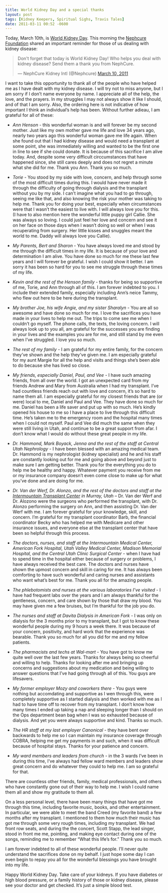 ```yaml
---
title: World Kidney Day and a special thanks
layout: post
tags: [Kidney Keepers, Spiritual Sighs, Travis Tales]
date: 2011-03-11 00:52 -0600
---
```


Today, March 10th, is [World Kidney Day](http://www.worldkidneyday.org/).  This morning the [Nephcure Foundation](http://www.nephcure.org/) shared an important reminder for those of us dealing with kidney disease:

<blockquote class="twitter-tweet" lang="en"><p lang="en" dir="ltr">Don&#39;t forget that today is World Kidney Day! Who helps you deal with kidney disease? Send them a thank you from NephCure.</p>&mdash; NephCure Kidney Intl (@Nephcure) <a href="https://twitter.com/Nephcure/status/45947675547414529">March 10, 2011</a></blockquote>
<script async src="//platform.twitter.com/widgets.js" charset="utf-8"></script>

I want to take this opportunity to thank all of the people who have helped me as I have dealt with my kidney disease. I will try not to miss anyone, but I am sorry if I don’t name everyone by name. I appreciate all of the help, the love, and the prayers. In my struggles I may not always show it like I should, and of that I am sorry. Also, the ordering here is not indicative of how important I think an individual’s help has been. Without further adieau, I am grateful for all of these:

-   *Ann Henson* - this wonderful woman is and will forever be my second mother. Just like my own mother gave me life and love 34 years ago, nearly two years ago this wonderful woman gave me life again. When she found out that I had kidney disease and would need a transplant at some point, she was immediately willing and wanted to be the first one in line to see if she could donate. It is because of this sacrifice I am alive today. And, despite some very difficult circcumstances that have happened since, she still cares deeply and does not regret a minute what she did for me. Thank you Ann. Thank you so much.

-   *Torie* - You stood by my side with love, concern, and help through some of the most difficult times during this. I would have never made it through the difficulty of going through dialysis and the transplant without you by my side. I can’t imagine what you had to go through, seeing me like that, and also knowing the risk your mother was taking to help me. Thank you for doing your best, especially when circumstances were that I wasn’t the easiest to live with. I will always love you for this. (I have to also mention here the wonderful little puppy girl Callie. She was always so loving. I could just feel her love and concern and see it on her face on those days when I wasn’t doing so well or when I was recuperating from surgery. Her little kisses and snuggles meant the world to me. Daddy will always love you Callie).

-   *My Parents, Bert and Sharon* - You have always loved me and stood by me through the difficult times in my life. It is because of your love and determination I am alive. You have done so much for me these last few years and I will forever be grateful. I wish I could show it better. I am sorry it has been so hard for you to see me struggle through these times of my life.

-   *Kevin and the rest of the Henson family* - thanks for being so supportive of me, Torie, and Ann through all of this. I am forever indebted to you. I include their extended family, especially including Ann’s neice Tammy, who flew out here to be here during the transplant.

-   *My brother Joe, his wife Angie, and my sister Sharalyn* - You are all so awesome and have done so much for me. I love the sacrifices you have made in your lives to help me out. The trips to come see me when I couldn’t go myself. The phone calls, the texts, the loving concern. I will always look up to you all, am grateful for the successes you are finding in your lives and the examples you are for me, and still stand by me even when I’ve struggled. I love you so much.

-   *The rest of my family* - I am grateful for my entire family, for the concern they’ve shown and the help they’ve given me. I am especially grateful for my aunt Margie for all the help and visits and things she’s been able to do because she has lived so close.

-   *My friends, especially Daniel, Paul, and Vee* - I have such amazing friends, from all over the world. I got an unexpected card from my friends Andrew and Mary from Australia when I had my transplant. I’ve had countless friends reach out with love and concern, it’s so hard to name them all. I am especially grateful for my closest friends that are (or were) local to me, Daniel and Paul and Vee. They have done so much for me. Daniel has been a life saver and put up with so much. He’s kindly opened his house to me so I have a place to live through this difficult time. He’s taken me to the emergency room and the hospital many times when I could not myself. Paul and Vee did much the same when they were still living in Utah, and continue to be a great support from afar. I don’t know what I would do without these great people in my life.

-   *Dr. Hammond, Mark Boyack, Jenna and the rest of the staff at Central Utah Nephrology* - I have been blessed with an amazing medical team. Dr. Hammond is my nephrologist (kidney specialist) and he and his staff are constantly looking out for me and going above and beyond just to make sure I am getting better. Thank you for the everything you do to help me be healthy and happy. Whatever payment you receive from me or my insurance company doesn’t even come close to make up for what you’ve done and are doing for me.

-   *Dr. Van der Werf, Dr. Alonzo, and the rest of the doctors and staff at the [Intermountain Transplant Center](http://intermountainhealthcare.org/hospitals/imed/services/transplantnew/Pages/home.aspx) in Murray, Utah –* Dr. Van der Werf and Dr. Alozono were the surgeons who performed the transplant, with Dr. Alonzo performing the surgery on Ann, and then assisting Dr. Van der Werf with me. I am forever grateful for your knowledge, skill, and concern. I’m grateful for my transplant coordinator Barb, the financial coordinator Becky who has helped me with Medicare and other insurance issues, and everyone else at the transplant center that have been so helpful through this process.

-   *The doctors, nurses, and staff at the Intermountain Medical Center, American Fork Hospital, Utah Valley Medical Center, Madison Memorial Hospital, and the Central Utah Clinic Surgical Center* - when I have had to spend time in the hospital either because of surgery or problems, I have always received the best care. The doctors and nurses have shown the upmost concern and skill in caring for me. It has always been comforting to have such wonderful and caring nurses and assistants who want what’s best for me. Thank you all for the amazing people.

-   *The phlebotomists and nurses at the various laboratories I’ve visited* - I have had frequent labs over the years and I am always thankful for the gentleness, concern, and care shown by those that draw my blood. You may have given me a few bruises, but I’m thankful for the job you do.

-   *The nurses and staff at Davita Dialysis in American Fork* - I was only on dialysis for the 3 months prior to my transplant, but I got to know these wonderful people during my 9 hours a week there. It was because of your concern, positivity, and hard work that the experience was bearable. Thank you so much for all you did for me and my fellow patients.

-   *The pharmacists and techs at Wal-mart* - You have got to know me quite well over the last few years. Thanks for always being so cheerful and willing to help. Thanks for looking after me and bringing up concerns and suggestions about my medication and being willing to answer questions that I’ve had going through all of this. You guys are lifesavers.

-   *My former employer Mozy and coworkers there* - You guys were nothing but accomdating and supportive as I wen through this, were completely supportive as I started dialysis and then worked with me as I had to have time off to recover from my transplant. I don’t know how many times I ended up taking a nap and sleeping longer than I should on the Ops department bean bag when I was so exhausted because of dialysis. And yet you were always supportive and kind. Thanks so much.

-   *The HR staff at my last employer Canonical* - they have bent over backwards to help me so I can maintain my insurance coverage through COBRA, helping me get my payments in and such, when it was difficult because of hospital stays. Thanks for your patience and concern.

-   *My ward members and leaders from church* - in the 3 wards I’ve been in during this time, I’ve always had fellow ward members and leaders show great concern and do whatever they could to help me. I am so grateful for that.

There are countless other friends, family, medical professionals, and others who have constantly gone out of their way to help me. I wish I could name them all and show my gratitude to them all.

On a less personal level, there have been many things that have got me through this time, including favorite music, books, and other entertainment. In particular, we were able to meet the band Creed (my favorite band) a few months after my transplant. I mentioned to them how much their music has got me through some very rough times, including my transplant. We had front row seats, and during the the concert, Scott Stapp, the lead singer, stood in front me me, pointing, and making eye contact during one of the songs, reminding me to remember “What this life’s for.” Thank you so much.

I am forever indebted to all of these wonderful people. I’ll never quite understand the sacrifices done on my behalf. I just hope some day I can even begin to repay you all for the wonderful blessings you have brought into my life.

Happy World Kidney Day. Take care of your kidneys. If you have diabetes or high blood pressure, or a family history of those or kidney disease, please see your doctor and get checked. It’s just a simple blood test.
